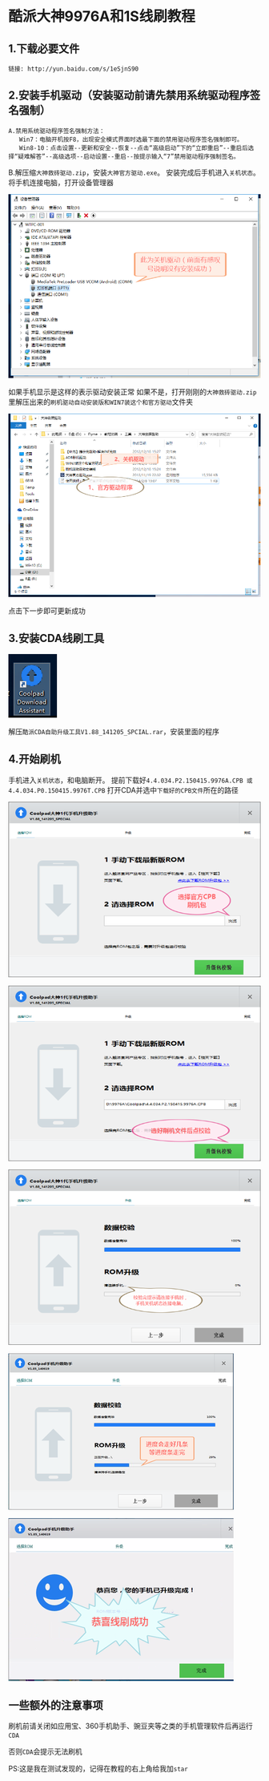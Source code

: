 酷派大神9976A和1S线刷教程
=================
## 1.下载必要文件
```
链接: http://yun.baidu.com/s/1eSjnS90
```
## 2.安装手机驱动（安装驱动前请先禁用系统驱动程序签名强制）
```
A.禁用系统驱动程序签名强制方法：
   Win7：电脑开机按F8，出现安全模式界面时选最下面的禁用驱动程序签名强制即可。
   Win8-10：点击设置--更新和安全--恢复--点击“高级启动”下的“立即重启”--重启后选择“疑难解答”--高级选项--启动设置--重启--按提示输入“7”禁用驱动程序强制签名。
```   
B.解压缩```大神救砖驱动.zip```，安装```大神官方驱动.exe```。
安装完成后手机进入```关机状态```。
将手机连接电脑，打开设备管理器

![如果手机显示是这样的表示驱动安装正常](Sjjc-02.png "如果手机显示是这样的表示驱动安装正常")

如果手机显示是这样的表示驱动安装正常
如果不是，打开刚刚的```大神救砖驱动.zip```里解压出来的```刷机驱动自动安装版和WIN7装这个和官方驱动```文件夹

![请在百度网盘下载](Qdml.png "请在百度网盘下载")

点击下一步即可更新成功
## 3.安装CDA线刷工具
![如图](CDA.png "如图")

解压```酷派CDA自助升级工具V1.88_141205_SPCIAL.rar```，安装里面的程序
## 4.开始刷机
手机进入```关机状态```，和电脑断开。
提前下载好```4.4.034.P2.150415.9976A.CPB 或 4.4.034.P0.150415.9976T.CPB```
打开CDA并选中```下载好的CPB文件```所在的路径

![如图](sj-01.png "如图")

![如图](sj-02.png "如图")

![如图](sj-03.png "如图")

![如图](sj-04.png "如图")

![如图](sj-05.png "如图")

## 一些额外的注意事项
刷机前请关闭如应用宝、360手机助手、豌豆夹等之类的手机管理软件后再运行```CDA```

否则```CDA```会提示无法刷机

PS:这是我在测试发现的，记得在教程的右上角给我加```star```
